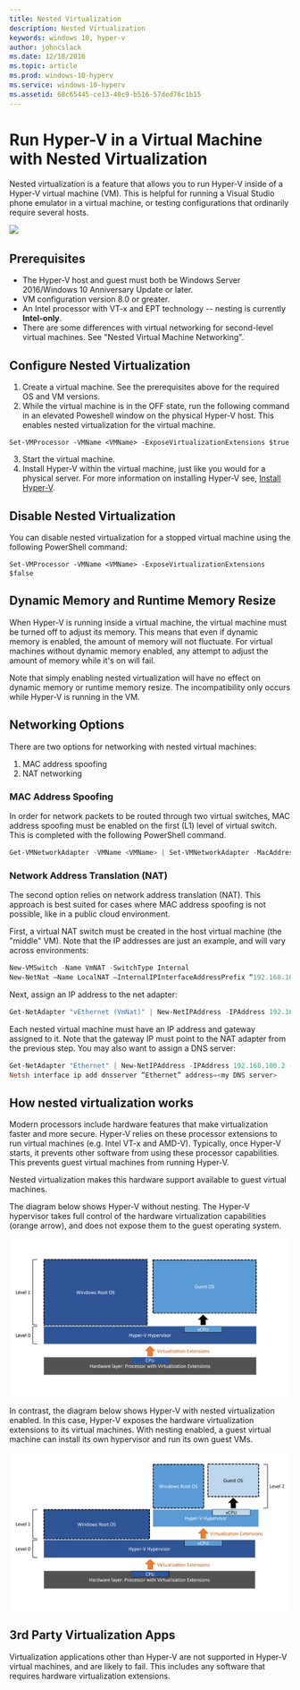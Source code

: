 ```yaml
---
title: Nested Virtualization
description: Nested Virtualization
keywords: windows 10, hyper-v
author: johncslack
ms.date: 12/18/2016
ms.topic: article
ms.prod: windows-10-hyperv
ms.service: windows-10-hyperv
ms.assetid: 68c65445-ce13-40c9-b516-57ded76c1b15
---
```


# Run Hyper-V in a Virtual Machine with Nested Virtualization

Nested virtualization is a feature that allows you to run Hyper-V inside of a Hyper-V virtual machine (VM). This is helpful for running a Visual Studio phone emulator in a virtual machine, or testing configurations that ordinarily require several hosts.

![](./media/HyperVNesting.png)

## Prerequisites

* The Hyper-V host and guest must both be Windows Server 2016/Windows 10 Anniversary Update or later.
* VM configuration version 8.0 or greater.
* An Intel processor with VT-x and EPT technology -- nesting is currently **Intel-only**.
* There are some differences with virtual networking for second-level virtual machines. See "Nested Virtual Machine Networking".


## Configure Nested Virtualization

1. Create a virtual machine. See the prerequisites above for the required OS and VM versions.
2. While the virtual machine is in the OFF state, run the following command in an elevated Poweshell window on the physical Hyper-V host. This enables nested virtualization for the virtual machine.

```
Set-VMProcessor -VMName <VMName> -ExposeVirtualizationExtensions $true
```
3. Start the virtual machine.
4. Install Hyper-V within the virtual machine, just like you would for a physical server. For more information on installing Hyper-V see, [Install Hyper-V](../quick-start/enable-hyper-v.md).

## Disable Nested Virtualization
You can disable nested virtualization for a stopped virtual machine using the following PowerShell command:
```
Set-VMProcessor -VMName <VMName> -ExposeVirtualizationExtensions $false
```

## Dynamic Memory and Runtime Memory Resize
When Hyper-V is running inside a virtual machine, the virtual machine must be turned off to adjust its memory. This means that even if dynamic memory is enabled, the amount of memory will not fluctuate. For virtual machines without dynamic memory enabled, any attempt to adjust the amount of memory while it's on will fail. 

Note that simply enabling nested virtualization will have no effect on dynamic memory or runtime memory resize. The incompatibility only occurs while Hyper-V is running in the VM.

## Networking Options

There are two options for networking with nested virtual machines: 

1. MAC address spoofing
2. NAT networking

### MAC Address Spoofing
In order for network packets to be routed through two virtual switches, MAC address spoofing must be enabled on the first (L1) level of virtual switch. This is completed with the following PowerShell command.

``` PowerShell
Get-VMNetworkAdapter -VMName <VMName> | Set-VMNetworkAdapter -MacAddressSpoofing On
```

### Network Address Translation (NAT)
The second option relies on network address translation (NAT). This approach is best suited for cases where MAC address spoofing is not possible, like in a public cloud environment.

First, a virtual NAT switch must be created in the host virtual machine (the "middle" VM). Note that the IP addresses are just an example, and will vary across environments:

``` PowerShell
New-VMSwitch -Name VmNAT -SwitchType Internal
New-NetNat –Name LocalNAT –InternalIPInterfaceAddressPrefix “192.168.100.0/24”
```

Next, assign an IP address to the net adapter:

``` PowerShell
Get-NetAdapter "vEthernet (VmNat)" | New-NetIPAddress -IPAddress 192.168.100.1 -AddressFamily IPv4 -PrefixLength 24
```

Each nested virtual machine must have an IP address and gateway assigned to it. Note that the gateway IP must point to the NAT adapter from the previous step. You may also want to assign a DNS server:

``` PowerShell
Get-NetAdapter "Ethernet" | New-NetIPAddress -IPAddress 192.168.100.2 -DefaultGateway 192.168.100.1 -AddressFamily IPv4 -PrefixLength 24
Netsh interface ip add dnsserver “Ethernet” address=<my DNS server>
```

## How nested virtualization works

Modern processors include hardware features that make virtualization faster and more secure. Hyper-V relies on these processor extensions to run virtual machines (e.g. Intel VT-x and AMD-V). Typically, once Hyper-V starts, it prevents other software from using these processor capabilities.  This prevents guest virtual machines from running Hyper-V.

Nested virtualization makes this hardware support available to guest virtual machines.

The diagram below shows Hyper-V without nesting.  The Hyper-V hypervisor takes full control of the hardware virtualization capabilities (orange arrow), and does not expose them to the guest operating system.

![](./media/HVNoNesting.PNG)

In contrast, the diagram below shows Hyper-V with nested virtualization enabled. In this case, Hyper-V exposes the hardware virtualization extensions to its virtual machines. With nesting enabled, a guest virtual machine can install its own hypervisor and run its own guest VMs.

![](./media/HVNesting.png)

## 3rd Party Virtualization Apps

Virtualization applications other than Hyper-V are not supported in Hyper-V virtual machines, and are likely to fail. This includes any software that requires hardware virtualization extensions.
